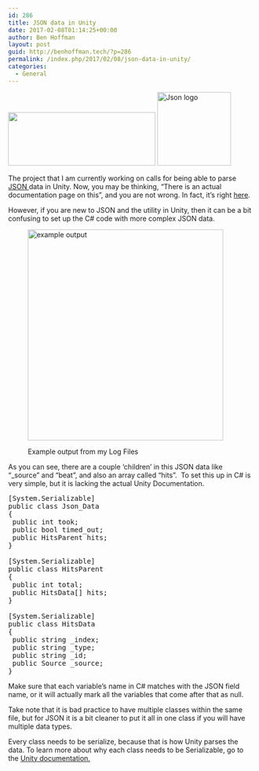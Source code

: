 ```yaml
---
id: 286
title: JSON data in Unity
date: 2017-02-08T01:14:25+00:00
author: Ben Hoffman
layout: post
guid: http://benhoffman.tech/?p=286
permalink: /index.php/2017/02/08/json-data-in-unity/
categories:
  - General
---
```

<a href="http://benhoffman.tech/index.php/my-skills-and-experience/unity-projects/unity/" rel="attachment wp-att-80"><img class="aligncenter size-medium wp-image-80" src="https://i0.wp.com/benhoffman.tech/wp-content/uploads/2016/08/unity.png?resize=300%2C109" alt="" width="300" height="109" srcset="https://i0.wp.com/benhoffman.tech/wp-content/uploads/2016/08/unity.png?resize=300%2C109 300w, https://i0.wp.com/benhoffman.tech/wp-content/uploads/2016/08/unity.png?w=676 676w" sizes="(max-width: 300px) 85vw, 300px" data-recalc-dims="1" /></a> <a href="http://benhoffman.tech/index.php/2017/02/08/json-data-in-unity/json/" rel="attachment wp-att-287"><img class="wp-image-287 size-thumbnail aligncenter" src="https://i1.wp.com/benhoffman.tech/wp-content/uploads/2017/02/JSON.png?resize=150%2C150" alt="Json logo" width="150" height="150" srcset="https://i1.wp.com/benhoffman.tech/wp-content/uploads/2017/02/JSON.png?resize=150%2C150 150w, https://i1.wp.com/benhoffman.tech/wp-content/uploads/2017/02/JSON.png?resize=300%2C300 300w, https://i1.wp.com/benhoffman.tech/wp-content/uploads/2017/02/JSON.png?w=600 600w" sizes="(max-width: 150px) 85vw, 150px" data-recalc-dims="1" /></a>

The project that I am currently working on calls for being able to parse <a href="http://www.json.org/" target="_blank">JSON </a>data in Unity. Now, you may be thinking, &#8220;There is an actual documentation page on this&#8221;, and you are not wrong. In fact, it&#8217;s right <a href="https://docs.unity3d.com/ScriptReference/JsonUtility.html" target="_blank">here</a>.

However, if you are new to JSON and the utility in Unity, then it can be a bit confusing to set up the C# code with more complex JSON data.<figure id="attachment_290" style="width: 398px" class="wp-caption alignnone">

<a href="http://benhoffman.tech/index.php/2017/02/08/json-data-in-unity/exampleoutput_li/" rel="attachment wp-att-290"><img class="size-full wp-image-290" src="https://i1.wp.com/benhoffman.tech/wp-content/uploads/2017/02/exampleOutput_LI.jpg?resize=398%2C430" alt="example output" width="398" height="430" srcset="https://i1.wp.com/benhoffman.tech/wp-content/uploads/2017/02/exampleOutput_LI.jpg?w=398 398w, https://i1.wp.com/benhoffman.tech/wp-content/uploads/2017/02/exampleOutput_LI.jpg?resize=278%2C300 278w" sizes="(max-width: 398px) 85vw, 398px" data-recalc-dims="1" /></a><figcaption class="wp-caption-text">Example output from my Log Files</figcaption></figure>

As you can see, there are a couple &#8216;children&#8217; in this JSON data like &#8220;_source&#8221; and &#8220;beat&#8221;, and also an array called &#8220;hits&#8221;.  To set this up in C# is very simple, but it is lacking the actual Unity Documentation.

<pre>[System.Serializable]
public class Json_Data
{
 public int took;
 public bool timed_out;
 public HitsParent hits;
}

[System.Serializable]
public class HitsParent
{
 public int total;
 public HitsData[] hits;
}

[System.Serializable]
public class HitsData
{
 public string _index;
 public string _type;
 public string _id;
 public Source _source;
}</pre>

Make sure that each variable&#8217;s name in C# matches with the JSON field name, or it will actually mark all the variables that come after that as null.

Take note that it is bad practice to have multiple classes within the same file, but for JSON it is a bit cleaner to put it all in one class if you will have multiple data types.

Every class needs to be serialize, because that is how Unity parses the data. To learn more about why each class needs to be Serializable, go to the <a href="https://docs.unity3d.com/ScriptReference/Serializable.html" target="_blank">Unity documentation.</a>
